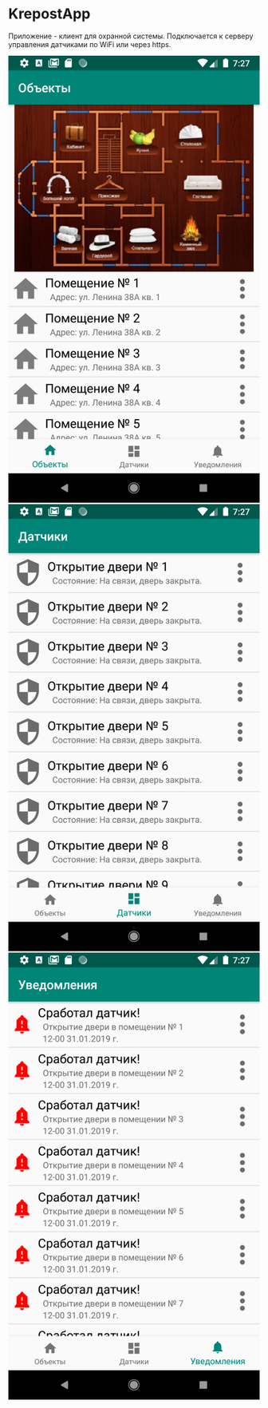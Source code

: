 # KrepostApp
Приложение - клиент для охранной системы. Подключается к серверу управления датчиками по WiFi или через https.  

![](docs/1.png) ![](docs/2.png) ![](docs/3.png)
